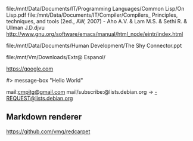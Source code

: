 file:/mnt/Data/Documents/IT/Programming Languages/Common Lisp/On Lisp.pdf
file:/mnt/Data/Documents/IT/Compiler/Compilers_ Principles, techniques, and tools (2ed., AW, 2007) - Aho A.V. & Lam M.S. & Sethi R. & Ullman J.D.djvu
http://www.gnu.org/software/emacs/manual/html_node/eintr/index.html

file:/mnt/Data/Documents/Human Development/The Shy Connector.ppt

file:/mnt/Vm/Downloads/Extr@ Espanol/

https://google.com

#> message-box "Hello World"

mail:cmpitg@gmail.com
mail/subscribe:<listname>@lists.debian.org -> <listname>-REQUEST@lists.debian.org

## Markdown renderer ##

https://github.com/vmg/redcarpet
